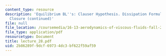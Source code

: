 ```yaml
---
content_type: resource
description: 'Equilibrium BL''s: Clauser Hypothesis. Dissipation Formulas and Integral
  Closure (continued)'
file: null
file_location: /coursemedia/16-13-aerodynamics-of-viscous-fluids-fall-2003/2b86289f9dcf69734dc3bf622f59af59_lecture_28.pdf
file_type: application/pdf
resourcetype: Document
title: lecture_28.pdf
uid: 2b86289f-9dcf-6973-4dc3-bf622f59af59
---
```

